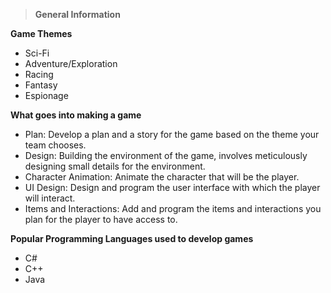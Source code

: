 > **General Information**

**Game Themes**
- Sci-Fi
- Adventure/Exploration 
- Racing
- Fantasy
- Espionage

**What goes into making a game**

- Plan: Develop a plan and a story for the game based on the theme your team chooses.
- Design: Building the environment of the game, involves meticulously designing small details for the environment.
- Character Animation: Animate the character that will be the player.
- UI Design: Design and program the user interface with which the player will interact.
- Items and Interactions: Add and program the items and interactions you plan for the player to have access to.

**Popular Programming Languages used to develop games**

- C#
- C++
- Java


